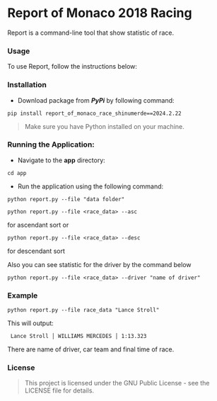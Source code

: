#  Report of Monaco 2018 Racing

Report is a command-line tool that show statistic of race.

### Usage

To use Report, follow the instructions below:

### Installation

- Download package from _**PyPi**_ by following command:

```pip install report_of_monaco_race_shinumerde==2024.2.22```

> Make sure you have Python installed on your machine.

### Running the Application:

- Navigate to the **app** directory:

```cd app```

- Run the application using the following command:

```python report.py --file "data folder"```

```python report.py --file <race_data> --asc```

for ascendant sort or

```python report.py --file <race_data> --desc```

for descendant sort

Also you can see statistic for the driver by the command below

```python report.py --file <race_data> --driver "name of driver"```

### Example

```python report.py --file race_data "Lance Stroll"```

This will output:
```
 Lance Stroll │ WILLIAMS MERCEDES │ 1:13.323 
```
There are name of driver, car team and final time of race.

### License
>This project is licensed under the GNU Public License - see the LICENSE file for details.